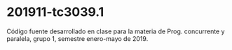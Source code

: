 # 201911-tc3039.1
Código fuente desarrollado en clase para la materia de Prog. concurrente y paralela, grupo 1, semestre enero-mayo de 2019.
